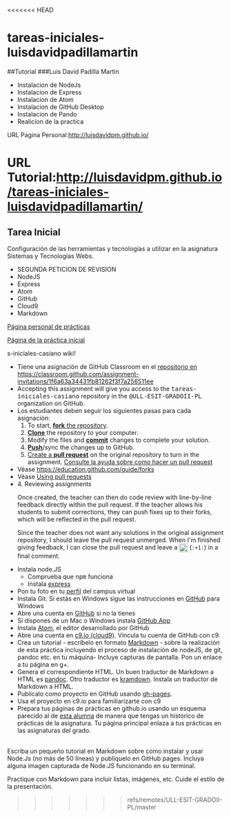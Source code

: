 <<<<<<< HEAD
# tareas-iniciales-luisdavidpadillamartin
##Tutorial
###Luis David Padilla Martin

* Instalacion de NodeJs
* Instalacion de Express
* Instalacion de Atom
* Instalacion de GitHub Desktop
* Instalacion de Pando
* Realicion de la practica

URL Pagina Personal:<http://luisdavidpm.github.io/>

URL Tutorial:<http://luisdavidpm.github.io/tareas-iniciales-luisdavidpadillamartin/>
=======
## Tarea Inicial

Configuración de las herramientas y tecnologías a utilizar en la asignatura Sistemas y Tecnologías Webs.

* SEGUNDA PETICION DE REVISION
* NodeJS
* Express
* Atom
* GitHub
* Cloud9
* Markdown

[Página personal de prácticas](http://alu0100536652.github.io/)

[Página de la práctica inicial](http://alu0100536652.github.io/Tutorial-STW/)

s-iniciales-casiano wiki!

<ul>
<!---
<li>
Darse de alta en la comunidad Google + 
<a href="https://plus.google.com/u/1/communities/111920114018766363342">Google + ULL-ETSII-SYTW-1516</a>.
<br/>
Para hacerlo, entra  a 
<a href="http://mail.ull.edu.es/">http://mail.ull.edu.es</a>
y  una vez allí date de alta en g+ (si no lo has hecho) siguiendo el enlace en +me o +yo en la parte superior derecha
-->
<li> Tiene una asignación de GitHub Classroom en el
<a href="https://classroom.github.com/assignment-invitations/1f6a63a34431fb81262f3f7a256511ee">repositorio en https://classroom.github.com/assignment-invitations/1f6a63a34431fb81262f3f7a256511ee</a>
<li> Accepting this assignment will give you access to the <tt>tareas-iniciales-casiano</tt> repository in the 
<tt>@ULL-ESIT-GRADOII-PL</tt> organization on GitHub.

<li>Los estudiantes deben seguir los siguientes pasas para cada asignación:

<ol>
<li>To start, <a href="https://guides.github.com/activities/forking/"><strong>fork</strong> the repository</a>.</li>
<li>
<a href="http://gitref.org/creating/#clone"><strong>Clone</strong></a> the repository to your computer.</li>
<li>Modify the files and <a href="http://gitref.org/basic/#commit"><strong>commit</strong></a> changes to complete your solution.</li>
<li>
<a href="http://gitref.org/remotes/#push"><strong>Push</strong></a>/sync the changes up to GitHub.</li>
<li>
<a href="https://help.github.com/articles/creating-a-pull-request">Create a <strong>pull request</strong></a> on the original repository to turn in the assignment. <a href="https://help.github.com/articles/creating-a-pull-request">Consulte la ayuda sobre como hacer un pull request</a></li>
</ol>
<li> Véase <a href="https://education.github.com/guide/forks">https://education.github.com/guide/forks</a>
<li> Véase <a href="https://help.github.com/articles/using-pull-requests/">Using pull requests</a>
<!---
<p>You may consider making a context-specific copy of these steps in your syllabus or assignment description – grab <a href="https://raw.githubusercontent.com/education/guide/master/docs/forks.md">the markdown</a>.</p>
--->
<li>
<a id="4-reviewing-assignments" class="anchor" href="#4-reviewing-assignments" aria-hidden="true"><span class="octicon octicon-link"></span></a>4. Reviewing assignments</h3>

<p>Once created, the teacher can then do code review with line-by-line feedback directly within the pull request. If the teacher allows his students to submit corrections, they can push fixes up to their forks, which will be reflected in the pull request.</p>

<p>Since the teacher does not want any solutions in the original assignment repository,  I should leave the pull request unmerged. When I'm finished giving feedback, I can close the pull request and leave a <img class="emoji" title=":+1:" alt=":+1:" src="https://education.github.com/images/emoji/%2B1.png" height="20" width="20" align="absmiddle"> (<code>:+1:</code>) in a final comment.</p>

<li>Instala node.JS 
<ul>
<li> Comprueba que <tt>npm</tt> funciona</li>
<li> Instala <a href="http://expressjs.com/">express</a></li>
</ul>
<li> Pon tu foto en tu <a href="https://campusvirtual.ull.es/1516/user/profile.php">perfil</a> del campus virtual
<li> Instala Git. 
Si estás en Windows sigue las instrucciones en <a href="https://help.github.com/categories/58/articles">GitHub</a> para Windows
<li> Abre una cuenta en <a href="https://help.github.com/articles/set-up-git">GitHub</a> si no la tienes
<li> Si dispones de un Mac o Windows instala <a href="https://desktop.github.com/">GitHub App</a>
<li> Instala <a href="https://atom.io/">Atom</a>, el editor desarrollado por GitHub
<li> Abre una cuenta en <a href="http://c9.io">c9.io (cloud9)</a>. Vincula tu cuenta de GitHub con c9.
<li> Crea un tutorial - escríbelo en formato <a href="https://en.wikipedia.org/wiki/Markdown">Markdown</a> - sobre la realización de esta práctica incluyendo el proceso de instalación de nodeJS, de git, pandoc etc.  en tu máquina- Incluye capturas de pantalla. Pon un enlace a tu página en g+.
<li>Genera el correspondiente HTML. Un buen traductor de Markdown a HTML es 
<a href="http://pandoc.org/">pandoc</a>.  Otro traductor es <a href="http://kramdown.gettalong.org/">kramdown</a>.
Instala un traductor de Markdown a HTML.
<li>Publícalo como proyecto en GitHub usando <a href="https://pages.github.com/">gh-pages</a>.<br/>
<li> Usa el proyecto en c9.io para familiarizarte con c9
<li>Prepara tus páginas de prácticas en github.io usando un esquema parecido  al de <a href="https://mdbgalvan.github.io/">esta alumna</a> de manera que tengas un histórico de prácticas de la asignatura. 
Tu página principal enlaza a tus prácticas en las asignaturas del grado.
</ul>
<br/>
<!--
Cuando terminen la <a href="https://campusvirtual.ull.es/1415/mod/assign/view.php?id=35863">tarea inicial]</a> publiquen en la 
<a href="https://plus.google.com/u/1/communities/111920114018766363342">comunidad g+</a>
los enlaces al repositorio y a la web en github.io.
<br/>
Posteriormente, si les gusta o les ayuda alguna de las publicaciones pueden "votarla" con un "+".
-->
Escriba un pequeño tutorial en Markdown sobre como instalar y usar Node.Js (no más de 50 líneas) y
publíquelo en GitHub pages. Incluya alguna imagen capturada de Node.JS funcionando en su terminal.

Practique con Markdown para incluir listas, imágenes, etc. 
Cuide el estilo de la presentación.
<!--
* Indique la URL del repositorio git en el que deja su práctica.
* Indique la URL de su página web GitHub de usuario
* Indique la URL de su página web GitHub para las prácticas de PL 
* Indique la URL de la "GitHub page" en la que ha desplegado esta práctica
-->
>>>>>>> refs/remotes/ULL-ESIT-GRADOII-PL/master

